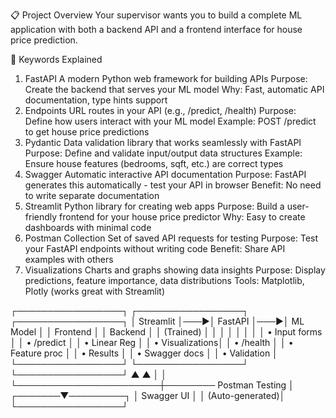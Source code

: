 📋 Project Overview
Your supervisor wants you to build a complete ML application with both a backend API and a frontend interface for house price prediction.

🔧 Keywords Explained
1. FastAPI
A modern Python web framework for building APIs
Purpose: Create the backend that serves your ML model
Why: Fast, automatic API documentation, type hints support
2. Endpoints
URL routes in your API (e.g., /predict, /health)
Purpose: Define how users interact with your ML model
Example: POST /predict to get house price predictions
3. Pydantic
Data validation library that works seamlessly with FastAPI
Purpose: Define and validate input/output data structures
Example: Ensure house features (bedrooms, sqft, etc.) are correct types
4. Swagger
Automatic interactive API documentation
Purpose: FastAPI generates this automatically - test your API in browser
Benefit: No need to write separate documentation
5. Streamlit
Python library for creating web apps
Purpose: Build a user-friendly frontend for your house price predictor
Why: Easy to create dashboards with minimal code
6. Postman Collection
Set of saved API requests for testing
Purpose: Test your FastAPI endpoints without writing code
Benefit: Share API examples with others
7. Visualizations
Charts and graphs showing data insights
Purpose: Display predictions, feature importance, data distributions
Tools: Matplotlib, Plotly (works great with Streamlit)


┌─────────────────┐    ┌─────────────────┐    ┌─────────────────┐
│   Streamlit     │───▶│    FastAPI      │───▶│   ML Model      │
│   Frontend      │    │    Backend      │    │   (Trained)     │
│                 │    │                 │    │                 │
│ • Input forms   │    │ • /predict      │    │ • Linear Reg    │
│ • Visualizations│    │ • /health       │    │ • Feature proc  │
│ • Results       │    │ • Swagger docs  │    │ • Validation    │
└─────────────────┘    └─────────────────┘    └─────────────────┘
        ▲                       ▲
        │                       │
        └───────────────────────┼──────── Postman Testing
                                │
                        ┌───────▼─────────┐
                        │   Swagger UI    │
                        │ (Auto-generated)│
                        └─────────────────┘